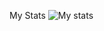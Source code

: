 My Stats
![My stats](https://github-readme-stats.vercel.app/api?username=VivaanMalik&show_icons=true&theme=radical&hide=contribs)
